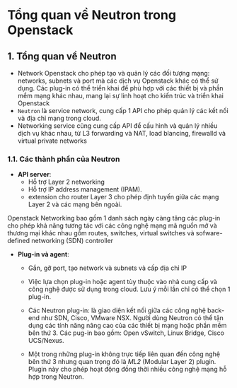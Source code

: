 # Tổng quan về Neutron trong Openstack

## 1. Tổng quan về Neutron

- Network Openstack cho phép tạo và quản lý các đối tượng mạng: networks, subnets và port mà các dịch vụ Openstack khác có thể sử dụng. Các plug-in có thể triển khai để phù hợp với các thiết bị và phần mềm mạng khác nhau, mang lại sự linh hoạt cho kiến trúc và triển khai Openstack
- `Neutron` là service network, cung cấp 1 API cho phép quản lý các kết nối và địa chỉ mạng trong cloud. 
- Networking service cũng cung cấp API để cấu hình và quản lý nhiều dịch vụ khác nhau, từ L3 forwarding và NAT, load blancing, firewalld và virtual private networks

### 1.1. Các thành phần của Neutron

- **API server**:
  - Hỗ trợ Layer 2 networking
  - Hỗ trợ IP address management (IPAM).
  - extension cho router Layer 3 cho phép định tuyến giữa các mạng Layer 2 và các mạng bên ngoài.

Openstack Networking bao gồm 1 danh sách ngày càng tăng các plug-in cho phép khả năng tương tác với các công nghệ mạng mã nguồn mở và thương mại khác nhau gồm routes, switches, virtual switches và sofware-defined networking (SDN) controller

- **Plug-in và agent**:
  - Gắn, gỡ port, tạo network và subnets và cấp địa chỉ IP
  - Việc lựa chọn plug-in hoặc agent tùy thuộc vào nhà cung cấp và công nghệ được sử dụng trong cloud. Lưu ý mỗi lần chỉ có thể chọn 1 plug-in.

  - Các Neutron plug-in: là giao diện kết nối giữa các công nghệ back-end như SDN, Cisco, VMware NSX. Người dùng Neutron có thể tận dụng các tính năng nâng cao của các thiết bị mạng hoặc phần mềm bên thứ 3. Các pug-in bao gồm: Open vSwitch, Linux Bridge, Cisco UCS/Nexus.
  - Một trong những plug-in không trực tiếp liên quan đến công nghệ bên thứ 3 nhưng quan trọng đó là *ML2* (Modular Layer 2) plugin. Plugin này cho phép hoạt động đồng thời nhiều công nghệ mạng hỗ hợp trong Neutron.

  
